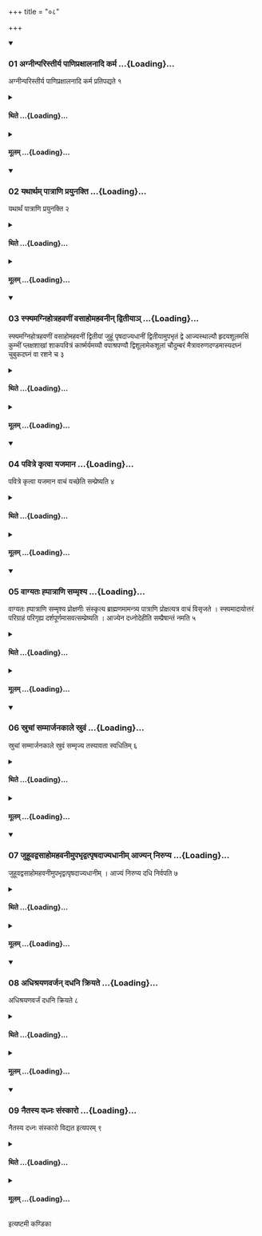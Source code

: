 +++
title = "०८"

+++

<div class="js_include" includetitle="true" newlevelforh1="3" unfilled url="/vedAH_yajuH/taittirIyam/sUtram/ApastambaH/shrautam/vishvAsa-prastutiH/07/08/01_agnInparistIrya_pANipraxAlanAdi_karma.md">
<details open><summary><h3>01 अग्नीन्परिस्तीर्य पाणिप्रक्षालनादि कर्म ...{Loading}...</h3></summary>

अग्नीन्परिस्तीर्य पाणिप्रक्षालनादि कर्म प्रतिपद्यते १
</details>
</div>
<div class="js_include collapsed" newlevelforh1="4" title="थिते" unfilled url="/vedAH_yajuH/taittirIyam/sUtram/ApastambaH/shrautam/thite/07/08/01_agnInparistIrya_pANipraxAlanAdi_karma.md">
<details><summary><h4>थिते ...{Loading}...</h4></summary>

अग्नीन्परिस्तीर्य पाणिप्रक्षालनादि कर्म प्रतिपद्यते १
</details>
</div>
<div class="js_include collapsed" newlevelforh1="4" title="मूलम्" unfilled url="/vedAH_yajuH/taittirIyam/sUtram/ApastambaH/shrautam/mUlam/07/08/01_agnInparistIrya_pANipraxAlanAdi_karma.md">
<details><summary><h4>मूलम् ...{Loading}...</h4></summary>

अग्नीन्परिस्तीर्य पाणिप्रक्षालनादि कर्म प्रतिपद्यते १
</details>
</div>
<div class="js_include" includetitle="true" newlevelforh1="3" unfilled url="/vedAH_yajuH/taittirIyam/sUtram/ApastambaH/shrautam/vishvAsa-prastutiH/07/08/02_yathArtham_pAtrANi_prayunakti.md">
<details open><summary><h3>02 यथार्थम् पात्राणि प्रयुनक्ति ...{Loading}...</h3></summary>

यथार्थं पात्राणि प्रयुनक्ति २
</details>
</div>
<div class="js_include collapsed" newlevelforh1="4" title="थिते" unfilled url="/vedAH_yajuH/taittirIyam/sUtram/ApastambaH/shrautam/thite/07/08/02_yathArtham_pAtrANi_prayunakti.md">
<details><summary><h4>थिते ...{Loading}...</h4></summary>

यथार्थं पात्राणि प्रयुनक्ति २
</details>
</div>
<div class="js_include collapsed" newlevelforh1="4" title="मूलम्" unfilled url="/vedAH_yajuH/taittirIyam/sUtram/ApastambaH/shrautam/mUlam/07/08/02_yathArtham_pAtrANi_prayunakti.md">
<details><summary><h4>मूलम् ...{Loading}...</h4></summary>

यथार्थं पात्राणि प्रयुनक्ति २
</details>
</div>
<div class="js_include" includetitle="true" newlevelforh1="3" unfilled url="/vedAH_yajuH/taittirIyam/sUtram/ApastambaH/shrautam/vishvAsa-prastutiH/07/08/03_sphyamagnihotrahavaNIM_vasAhomahavanIn_dvitIyA~n.md">
<details open><summary><h3>03 स्फ्यमग्निहोत्रहवणीं वसाहोमहवनीन् द्वितीयाञ् ...{Loading}...</h3></summary>

स्फ्यमग्निहोत्रहवणीं वसाहोमहवनीं द्वितीयां जुहूं पृषदाज्यधानीं द्वितीयामुपभृतं द्वे आज्यस्थाल्यौ हृदयशूलमसिं कुम्भीं प्लक्षशाखां शाकपवित्रं कार्ष्मर्यमय्यौ वपाश्रपण्यौ द्विशूलामेकशूलां चौदुम्बरं मैत्रावरुणदण्डमास्यदघ्नं चुबुकदघ्नं वा रशने च ३
</details>
</div>
<div class="js_include collapsed" newlevelforh1="4" title="थिते" unfilled url="/vedAH_yajuH/taittirIyam/sUtram/ApastambaH/shrautam/thite/07/08/03_sphyamagnihotrahavaNIM_vasAhomahavanIn_dvitIyA~n.md">
<details><summary><h4>थिते ...{Loading}...</h4></summary>

स्फ्यमग्निहोत्रहवणीं वसाहोमहवनीं द्वितीयां जुहूं पृषदाज्यधानीं द्वितीयामुपभृतं द्वे आज्यस्थाल्यौ हृदयशूलमसिं कुम्भीं प्लक्षशाखां शाकपवित्रं कार्ष्मर्यमय्यौ वपाश्रपण्यौ द्विशूलामेकशूलां चौदुम्बरं मैत्रावरुणदण्डमास्यदघ्नं चुबुकदघ्नं वा रशने च ३
</details>
</div>
<div class="js_include collapsed" newlevelforh1="4" title="मूलम्" unfilled url="/vedAH_yajuH/taittirIyam/sUtram/ApastambaH/shrautam/mUlam/07/08/03_sphyamagnihotrahavaNIM_vasAhomahavanIn_dvitIyA~n.md">
<details><summary><h4>मूलम् ...{Loading}...</h4></summary>

स्फ्यमग्निहोत्रहवणीं वसाहोमहवनीं द्वितीयां जुहूं पृषदाज्यधानीं द्वितीयामुपभृतं द्वे आज्यस्थाल्यौ हृदयशूलमसिं कुम्भीं प्लक्षशाखां शाकपवित्रं कार्ष्मर्यमय्यौ वपाश्रपण्यौ द्विशूलामेकशूलां चौदुम्बरं मैत्रावरुणदण्डमास्यदघ्नं चुबुकदघ्नं वा रशने च ३
</details>
</div>
<div class="js_include" includetitle="true" newlevelforh1="3" unfilled url="/vedAH_yajuH/taittirIyam/sUtram/ApastambaH/shrautam/vishvAsa-prastutiH/07/08/04_pavitre_kRtvA_yajamAna.md">
<details open><summary><h3>04 पवित्रे कृत्वा यजमान ...{Loading}...</h3></summary>

पवित्रे कृत्वा यजमान वाचं यच्छेति सम्प्रेष्यति ४
</details>
</div>
<div class="js_include collapsed" newlevelforh1="4" title="थिते" unfilled url="/vedAH_yajuH/taittirIyam/sUtram/ApastambaH/shrautam/thite/07/08/04_pavitre_kRtvA_yajamAna.md">
<details><summary><h4>थिते ...{Loading}...</h4></summary>

पवित्रे कृत्वा यजमान वाचं यच्छेति सम्प्रेष्यति ४
</details>
</div>
<div class="js_include collapsed" newlevelforh1="4" title="मूलम्" unfilled url="/vedAH_yajuH/taittirIyam/sUtram/ApastambaH/shrautam/mUlam/07/08/04_pavitre_kRtvA_yajamAna.md">
<details><summary><h4>मूलम् ...{Loading}...</h4></summary>

पवित्रे कृत्वा यजमान वाचं यच्छेति सम्प्रेष्यति ४
</details>
</div>
<div class="js_include" includetitle="true" newlevelforh1="3" unfilled url="/vedAH_yajuH/taittirIyam/sUtram/ApastambaH/shrautam/vishvAsa-prastutiH/07/08/05_vAgyataH_hpAtrANi_sammRshya.md">
<details open><summary><h3>05 वाग्यतः ह्पात्राणि सम्मृश्य ...{Loading}...</h3></summary>

वाग्यतः ह्पात्राणि सम्मृश्य प्रोक्षणीः संस्कृत्य ब्राह्मणमामन्त्र्य पात्राणि प्रोक्षत्यत्र वाचं विसृजते । स्फ्यमादायोत्तरं परिग्राहं परिगृह्य दर्शपूर्णमासवत्सम्प्रेष्यति । आज्येन दध्नोदेहीति सम्प्रैषान्तं नमति ५
</details>
</div>
<div class="js_include collapsed" newlevelforh1="4" title="थिते" unfilled url="/vedAH_yajuH/taittirIyam/sUtram/ApastambaH/shrautam/thite/07/08/05_vAgyataH_hpAtrANi_sammRshya.md">
<details><summary><h4>थिते ...{Loading}...</h4></summary>

वाग्यतः ह्पात्राणि सम्मृश्य प्रोक्षणीः संस्कृत्य ब्राह्मणमामन्त्र्य पात्राणि प्रोक्षत्यत्र वाचं विसृजते । स्फ्यमादायोत्तरं परिग्राहं परिगृह्य दर्शपूर्णमासवत्सम्प्रेष्यति । आज्येन दध्नोदेहीति सम्प्रैषान्तं नमति ५
</details>
</div>
<div class="js_include collapsed" newlevelforh1="4" title="मूलम्" unfilled url="/vedAH_yajuH/taittirIyam/sUtram/ApastambaH/shrautam/mUlam/07/08/05_vAgyataH_hpAtrANi_sammRshya.md">
<details><summary><h4>मूलम् ...{Loading}...</h4></summary>

वाग्यतः ह्पात्राणि सम्मृश्य प्रोक्षणीः संस्कृत्य ब्राह्मणमामन्त्र्य पात्राणि प्रोक्षत्यत्र वाचं विसृजते । स्फ्यमादायोत्तरं परिग्राहं परिगृह्य दर्शपूर्णमासवत्सम्प्रेष्यति । आज्येन दध्नोदेहीति सम्प्रैषान्तं नमति ५
</details>
</div>
<div class="js_include" includetitle="true" newlevelforh1="3" unfilled url="/vedAH_yajuH/taittirIyam/sUtram/ApastambaH/shrautam/vishvAsa-prastutiH/07/08/06_sruchAM_sammArjanakAle_sruvaM.md">
<details open><summary><h3>06 स्रुचां सम्मार्जनकाले स्रुवं ...{Loading}...</h3></summary>

स्रुचां सम्मार्जनकाले स्रुवं सम्मृज्य तस्यावता स्वधितिम् ६
</details>
</div>
<div class="js_include collapsed" newlevelforh1="4" title="थिते" unfilled url="/vedAH_yajuH/taittirIyam/sUtram/ApastambaH/shrautam/thite/07/08/06_sruchAM_sammArjanakAle_sruvaM.md">
<details><summary><h4>थिते ...{Loading}...</h4></summary>

स्रुचां सम्मार्जनकाले स्रुवं सम्मृज्य तस्यावता स्वधितिम् ६
</details>
</div>
<div class="js_include collapsed" newlevelforh1="4" title="मूलम्" unfilled url="/vedAH_yajuH/taittirIyam/sUtram/ApastambaH/shrautam/mUlam/07/08/06_sruchAM_sammArjanakAle_sruvaM.md">
<details><summary><h4>मूलम् ...{Loading}...</h4></summary>

स्रुचां सम्मार्जनकाले स्रुवं सम्मृज्य तस्यावता स्वधितिम् ६
</details>
</div>
<div class="js_include" includetitle="true" newlevelforh1="3" unfilled url="/vedAH_yajuH/taittirIyam/sUtram/ApastambaH/shrautam/vishvAsa-prastutiH/07/08/07_juhUvadvasAhomahavanImupabhRdvatpRShadAjyadhAnIm_Ajyan_nirupya.md">
<details open><summary><h3>07 जुहूवद्वसाहोमहवनीमुपभृद्वत्पृषदाज्यधानीम् आज्यन् निरुप्य ...{Loading}...</h3></summary>

जुहूवद्वसाहोमहवनीमुपभृद्वत्पृषदाज्यधानीम् । आज्यं निरुप्य दधि निर्वपति ७
</details>
</div>
<div class="js_include collapsed" newlevelforh1="4" title="थिते" unfilled url="/vedAH_yajuH/taittirIyam/sUtram/ApastambaH/shrautam/thite/07/08/07_juhUvadvasAhomahavanImupabhRdvatpRShadAjyadhAnIm_Ajyan_nirupya.md">
<details><summary><h4>थिते ...{Loading}...</h4></summary>

जुहूवद्वसाहोमहवनीमुपभृद्वत्पृषदाज्यधानीम् । आज्यं निरुप्य दधि निर्वपति ७
</details>
</div>
<div class="js_include collapsed" newlevelforh1="4" title="मूलम्" unfilled url="/vedAH_yajuH/taittirIyam/sUtram/ApastambaH/shrautam/mUlam/07/08/07_juhUvadvasAhomahavanImupabhRdvatpRShadAjyadhAnIm_Ajyan_nirupya.md">
<details><summary><h4>मूलम् ...{Loading}...</h4></summary>

जुहूवद्वसाहोमहवनीमुपभृद्वत्पृषदाज्यधानीम् । आज्यं निरुप्य दधि निर्वपति ७
</details>
</div>
<div class="js_include" includetitle="true" newlevelforh1="3" unfilled url="/vedAH_yajuH/taittirIyam/sUtram/ApastambaH/shrautam/vishvAsa-prastutiH/07/08/08_adhishrayaNavarjan_dadhani_kriyate.md">
<details open><summary><h3>08 अधिश्रयणवर्जन् दधनि क्रियते ...{Loading}...</h3></summary>

अधिश्रयणवर्जं दधनि क्रियते ८
</details>
</div>
<div class="js_include collapsed" newlevelforh1="4" title="थिते" unfilled url="/vedAH_yajuH/taittirIyam/sUtram/ApastambaH/shrautam/thite/07/08/08_adhishrayaNavarjan_dadhani_kriyate.md">
<details><summary><h4>थिते ...{Loading}...</h4></summary>

अधिश्रयणवर्जं दधनि क्रियते ८
</details>
</div>
<div class="js_include collapsed" newlevelforh1="4" title="मूलम्" unfilled url="/vedAH_yajuH/taittirIyam/sUtram/ApastambaH/shrautam/mUlam/07/08/08_adhishrayaNavarjan_dadhani_kriyate.md">
<details><summary><h4>मूलम् ...{Loading}...</h4></summary>

अधिश्रयणवर्जं दधनि क्रियते ८
</details>
</div>
<div class="js_include" includetitle="true" newlevelforh1="3" unfilled url="/vedAH_yajuH/taittirIyam/sUtram/ApastambaH/shrautam/vishvAsa-prastutiH/07/08/09_naitasya_dadhnaH_saMskAro.md">
<details open><summary><h3>09 नैतस्य दध्नः संस्कारो ...{Loading}...</h3></summary>

नैतस्य दध्नः संस्कारो विद्यत इत्यपरम् ९
</details>
</div>
<div class="js_include collapsed" newlevelforh1="4" title="थिते" unfilled url="/vedAH_yajuH/taittirIyam/sUtram/ApastambaH/shrautam/thite/07/08/09_naitasya_dadhnaH_saMskAro.md">
<details><summary><h4>थिते ...{Loading}...</h4></summary>

नैतस्य दध्नः संस्कारो विद्यत इत्यपरम् ९
</details>
</div>
<div class="js_include collapsed" newlevelforh1="4" title="मूलम्" unfilled url="/vedAH_yajuH/taittirIyam/sUtram/ApastambaH/shrautam/mUlam/07/08/09_naitasya_dadhnaH_saMskAro.md">
<details><summary><h4>मूलम् ...{Loading}...</h4></summary>

नैतस्य दध्नः संस्कारो विद्यत इत्यपरम् ९
</details>
</div>

  
इत्यष्टमी कण्डिका 
